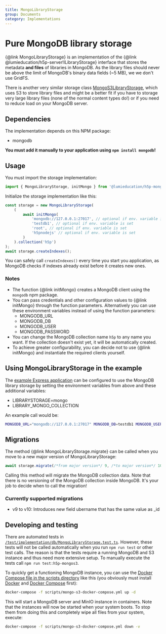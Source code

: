 ```yaml
---
title: MongoLibraryStorage
group: Documents
category: Implementations
---
```


# Pure MongoDB library storage

{@link MongoLibraryStorage} is an implementation of the {@link
@lumieducation/h5p-server!ILibraryStorage} interface that stores the metadata
**and files** of libraries in MongoDB. As the library files should never be
above the limit of MongoDB's binary data fields (~5 MB), we we don't use GridFS.

There is another very similar storage class
[MongoS3LibraryStorage](mongo-s3-library-storage.md), which uses S3 to store
library files and might be a better fit if you have to storage very large
library files (none of the normal content types do!) or if you need to reduce
load on your MongoDB server.

## Dependencies

The implementation depends on this NPM package:

- mongodb

**You must add it manually to your application using `npm install mongodb`!**

## Usage

You must import the storage implementation:

```typescript
import { MongoLibraryStorage, initMongo } from '@lumieducation/h5p-mongos3';
```

Initialize the storage implementation like this:

```typescript
const storage = new MongoLibraryStorage(
    (
        await initMongo(
            'mongodb://127.0.0.1:27017', // optional if env. variable is set
            'testdb1', // optional if env. variable is set
            'root', // optional if env. variable is set
            'h5pnodejs' // optional if env. variable is set
        )
    ).collection('h5p')
);
await storage.createIndexes();
```

You can safely call `createIndexes()` every time you start you application, as
MongoDB checks if indexes already exist before it creates new ones.

### Notes

- The function {@link initMongo} creates a MongoDB
  client using the `mongodb` npm package.
- You can pass credentials and other configuration values to {@link
  initMongo} through the function parameters.
  Alternatively you can use these environment variables instead of using the
  function parameters:
    - MONGODB_URL
    - MONGODB_DB
    - MONGODB_USER
    - MONGODB_PASSWORD
- You can change the MongoDB collection name `h5p` to any name you want. If the
  collection doesn't exist yet, it will be automatically created.
- To achieve greater configurability, you can decide not to use {@link
  initMongo} and instantiate the required clients
  yourself.

## Using MongoLibraryStorage in the example

The [example Express application](/packages/h5p-examples/src/express.ts) can be
configured to use the MongoDB library storage by setting the environment variables
from above and these additional variables:

- LIBRARYSTORAGE=mongo
- LIBRARY_MONGO_COLLECTION

An example call would be:

```bash
MONGODB_URL="mongodb://127.0.0.1:27017" MONGODB_DB=testdb1 MONGODB_USER=root MONGODB_PASSWORD=h5pnodejs LIBRARYSTORAGE=mongo LIBRARY_MONGO_COLLECTION=h5p npm start
```

## Migrations

The method {@link MongoLibraryStorage.migrate} can be
called when you move to a new major version of MongoLibraryStorage:

```ts
await storage.migrate(/*from major version*/ 9, /*to major version*/ 10);
```

Calling this method will migrate the MongoDB collection data. Note that there is
no versioning of the MongoDB collection inside MongoDB. It's your job to decide
when to call the migration!

### Currently supported migrations

- v9 to v10: Introduces new field ubername that has the same value as \_id

## Developing and testing

There are automated tests in
[`/test/implementation/db/MongoLibraryStorage.test.ts`](/packages/h5p-mongos3/test/MongoLibraryStorage.test.ts).
However, these tests will not be called automatically when you run `npm run
test` or other test calls. The reason is that the tests require a running
MongoDB and S3 instance and thus need more extensive setup. To manually execute
the tests call `npm run test:h5p-mongos3`.

To quickly get a functioning MongoDB instance, you can use the [Docker
Compose file in the scripts directory](/scripts/mongo-s3-docker-compose.yml)
like this (you obviously must install
[Docker](https://docs.docker.com/engine/install/) and [Docker
Compose](https://docs.docker.com/compose/install/) first):

```bash
docker-compose -f scripts/mongo-s3-docker-compose.yml up -d
```

This will start a MongoDB server and MinIO instance in containers. Note that the
instances will now be started when your system boots. To stop them from doing
this and completely wipe all files from your system, execute:

```bash
docker-compose -f scripts/mongo-s3-docker-compose.yml down -v
```
